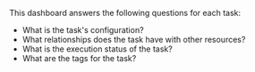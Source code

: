 This dashboard answers the following questions for each task:

- What is the task's configuration?
- What relationships does the task have with other resources?
- What is the execution status of the task?
- What are the tags for the task?
